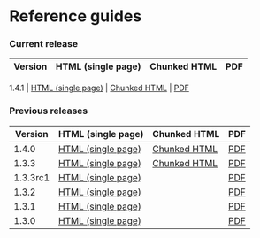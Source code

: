 # Reference guides
    
### Current release

Version | HTML (single page) | Chunked HTML | PDF
--------|--------------------|--------------|----

1.4.1  | [HTML (single page)](../reference-guides/1.4.1/html-single/index.html) | [Chunked HTML](../reference-guides/1.4.1/html/index.html) | [PDF](../reference-guides/1.4.1/castor-reference-guide.pdf) 

### Previous releases

Version | HTML (single page) | Chunked HTML | PDF
--------|--------------------|--------------|----
1.4.0  | [HTML (single page)](../reference-guides/1.4.0/html-single/index.html) | [Chunked HTML](../reference-guides/1.4.0/html/index.html) | [PDF](../reference-guides/1.4.0/castor-reference-guide.pdf) 
1.3.3  | [HTML (single page)](../reference-guides/1.3.3/html-single/index.html) | [Chunked HTML](../reference-guides/1.3.3/html/index.html) | [PDF](../reference-guides//1.3.3/castor-reference-guide.pdf) 
1.3.3rc1  | [HTML (single page)](../reference-guides/1.3.3rc1/html-single/index.html) |  | [PDF](../reference-guides/1.3.3rc1/castor-reference-guide.pdf) |
1.3.2  | [HTML (single page)](../reference-guides/1.3.2/html-single/index.html) | | [PDF](../reference-guides/1.3.2/castor-reference-guide.pdf) |
1.3.1  | [HTML (single page)](../reference-guides//1.3.1/html-single/index.html) |  | [PDF](../reference-guides/1.3.1/castor-reference-guide.pdf) |
1.3.0  | [HTML (single page)](../reference-guides/1.3.0/html-single/index.html) | | [PDF](../reference-guides/1.3.0/castor-reference-guide.pdf) |

